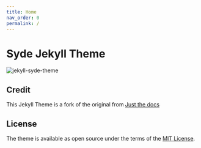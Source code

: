 ```yaml
---
title: Home
nav_order: 0
permalink: /
---
```


# Syde Jekyll Theme

![jekyll-syde-theme](./assets/images/jekyll-theme-screenshot.jpg)

## Credit
This Jekyll Theme is a fork of the original from <a href="https://pmarsceill.github.io/just-the-docs/" target="_blank">Just the docs</a>

## License

The theme is available as open source under the terms of the [MIT License](http://opensource.org/licenses/MIT).
